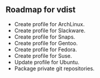 ## Roadmap for vdist
- Create profile for ArchLinux.
- Create profile for Slackware.
- Create profile for Snaps.
- Create profile for Gentoo.
- Create profile for Fedora.
- Create profile for Suse.
- Update profile for Ubuntu.
- Package private git repositories.
